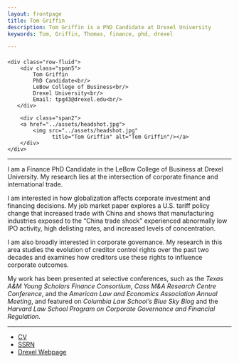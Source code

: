 ```yaml
---
layout: frontpage
title: Tom Griffin
description: Tom Griffin is a PhD Candidate at Drexel University
keywords: Tom, Griffin, Thomas, finance, phd, drexel

---
```

<div class="container">
<h4><a name="contact"></a></h4>

    <div class="row-fluid">
        <div class="span5">
            Tom Griffin
            PhD Candidate<br/>
            LeBow College of Business<br/>
            Drexel University<br/>
            Email: tpg43@drexel.edu<br/>
       </div>
       
        <div class="span2">
        <a href="../assets/headshot.jpg">
            <img src="../assets/headshot.jpg"
                  title="Tom Griffin" alt="Tom Griffin"/></a>
        </div>
    </div>
</div>

---
I am a Finance PhD Candidate in the LeBow College of Business at Drexel University. My research lies at the intersection of corporate finance and international trade.<br/>

I am interested in how globalization affects corporate investment and financing decisions. My job market paper explores a U.S. tariff policy change that increased trade with China and shows that manufacturing industries exposed to the “China trade shock” experienced abnormally low IPO activity, high delisting rates, and increased levels of concentration.<br/>

I am also broadly interested in corporate governance. My research in this area studies the evolution of creditor control rights over the past two decades and examines how creditors use these rights to influence corporate outcomes.<br/>

My work has been presented at selective conferences, such as the *Texas A&M Young Scholars Finance Consortium*, *Cass M&A Research Centre Conference*, and the *American Law and Economics Association Annual Meeting*, and featured on *Columbia Law School’s Blue Sky Blog* and the *Harvard Law School Program on Corporate Governance and Financial Regulation.*

---
<div class="navbar">
  <div class="navbar-inner">
      <ul class="nav">
          <li><a href="{{ BASE_PATH }}/assets/CV.pdf">CV</a></li>
          <li><a href="https://papers.ssrn.com/sol3/cf_dev/AbsByAuth.cfm?per_id=2172098">SSRN</a></li>
          <li><a href="https://www.lebow.drexel.edu/people/thomasgriffin">Drexel Webpage</a></li>
      </ul>
  </div>
</div>
